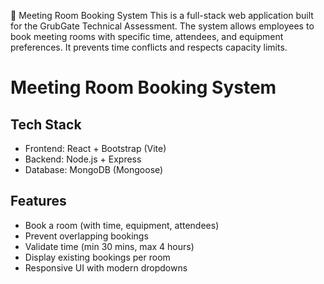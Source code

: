 📘 Meeting Room Booking System
This is a full-stack web application built for the GrubGate Technical Assessment. The system allows employees to book meeting rooms with specific time, attendees, and equipment preferences. It prevents time conflicts and respects capacity limits.

# Meeting Room Booking System

## Tech Stack
- Frontend: React + Bootstrap (Vite)
- Backend: Node.js + Express
- Database: MongoDB (Mongoose)

## Features
- Book a room (with time, equipment, attendees)
- Prevent overlapping bookings
- Validate time (min 30 mins, max 4 hours)
- Display existing bookings per room
- Responsive UI with modern dropdowns
